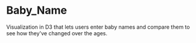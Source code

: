 # Baby_Name
Visualization in D3 that lets users enter baby names and compare them to see how they've changed over the ages.
